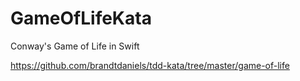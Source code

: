 # GameOfLifeKata
Conway's Game of Life in Swift

https://github.com/brandtdaniels/tdd-kata/tree/master/game-of-life
